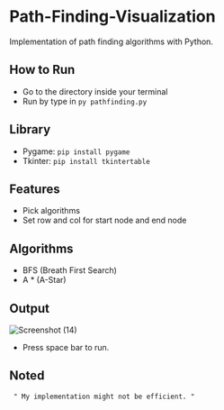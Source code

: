 # Path-Finding-Visualization
Implementation of path finding algorithms with Python.

## How to Run
* Go to the directory inside your terminal
* Run by type in ```py pathfinding.py```

## Library
* Pygame: ```pip install pygame```
* Tkinter: ```pip install tkintertable```

## Features
* Pick algorithms
* Set row and col for start node and end node

## Algorithms
* BFS (Breath First Search)
* A * (A-Star)

## Output 
![Screenshot (14)](https://user-images.githubusercontent.com/65206951/112808893-a9eeca80-90a3-11eb-95ec-ce111671e472.png)
* Press space bar to run.

## Noted
``` " My implementation might not be efficient. "```

